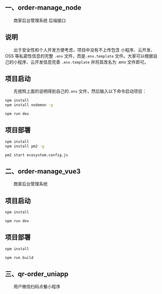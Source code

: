 ## 一、order-manage_node

&emsp;&emsp;商家后台管理系统 后端接口

## 说明

&emsp;&emsp;出于安全性和个人开发方便考虑，项目中没有不上传包含 小程序、云开发、OSS 等私密性信息的完整 `.env` 文件，而是`.env.template` 文件。大家可以根据自己的小程序、云开发信息完善 `.env.template` 并将其改名为 .env 文件即可。

## 项目启动

&emsp;&emsp;先按照上面的说明得到自己的`.env` 文件，然后输入以下命令启动项目：

```sh
npm install
npm install nodemon -g

npm run dev
```

## 项目部署

```sh
npm install
npm install pm2 -g

pm2 start ecosystem.config.js
```

## 二、order-manage_vue3

&emsp;&emsp;商家后台管理系统

## 项目启动

```sh
npm install

npm run dev
```

## 项目部署

```sh
npm install

npm run build
```

## 三、qr-order_uniapp

&emsp;&emsp;用户微信扫码点餐小程序
